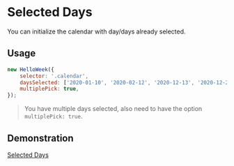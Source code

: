 # Selected Days

You can initialize the calendar with day/days already selected.

## Usage

```js
new HelloWeek({
    selector: '.calendar',
    daysSelected: ['2020-01-10', '2020-02-12', '2020-12-13', '2020-12-25'],
    multiplePick: true,
});
```

> You have multiple days selected, also need to have the option `multiplePick: true`.

## Demonstration

[Selected Days](../demos/selected-days.html ':include :type=iframe width=100% height=600px')
